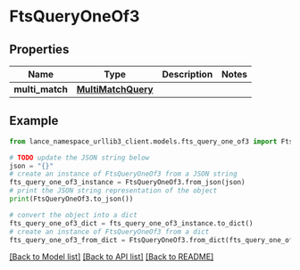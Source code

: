 # FtsQueryOneOf3


## Properties

Name | Type | Description | Notes
------------ | ------------- | ------------- | -------------
**multi_match** | [**MultiMatchQuery**](MultiMatchQuery.md) |  | 

## Example

```python
from lance_namespace_urllib3_client.models.fts_query_one_of3 import FtsQueryOneOf3

# TODO update the JSON string below
json = "{}"
# create an instance of FtsQueryOneOf3 from a JSON string
fts_query_one_of3_instance = FtsQueryOneOf3.from_json(json)
# print the JSON string representation of the object
print(FtsQueryOneOf3.to_json())

# convert the object into a dict
fts_query_one_of3_dict = fts_query_one_of3_instance.to_dict()
# create an instance of FtsQueryOneOf3 from a dict
fts_query_one_of3_from_dict = FtsQueryOneOf3.from_dict(fts_query_one_of3_dict)
```
[[Back to Model list]](../README.md#documentation-for-models) [[Back to API list]](../README.md#documentation-for-api-endpoints) [[Back to README]](../README.md)


